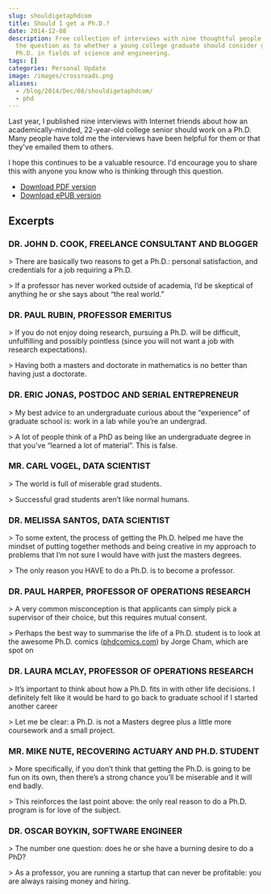 ```yaml
---
slug: shouldigetaphdcom
title: Should I get a Ph.D.?
date: 2014-12-08
description: Free collection of interviews with nine thoughtful people answering
  the question as to whether a young college graduate should consider getting a
  Ph.D. in fields of science and engineering.
tags: []
categories: Personal Update
image: /images/crossroads.png
aliases:
  - /blog/2014/Dec/08/shouldigetaphdcom/
  - phd
---
```

Last year, I published nine interviews with Internet friends about how an academically-minded, 22-year-old college senior should work on a Ph.D. Many people have told me the interviews have been helpful for them or that they've emailed them to others.

I hope this continues to be a valuable resource. I'd encourage you to share this with anyone you know who is thinking through this question.

* [Download PDF version](https://s3.us-east-1.amazonaws.com/tdhopper.com/shouldigetaphd.pdf)
* [Download ePUB version](https://s3.us-east-1.amazonaws.com/tdhopper.com/shouldigetaphd.epub)

## Excerpts

### DR. JOHN D. COOK, FREELANCE CONSULTANT AND BLOGGER

\> There are basically two reasons to get a Ph.D.: personal satisfaction, and credentials for a job requiring a Ph.D.

\> If a professor has never worked outside of academia, I’d be skeptical of anything he or she says about “the real world.”

### DR. PAUL RUBIN, PROFESSOR EMERITUS

\> If you do not enjoy doing research, pursuing a Ph.D. will be difficult, unfulfilling and possibly pointless (since you will not want a job with research expectations).

\> Having both a masters and doctorate in mathematics is no better than having just a doctorate.

### DR. ERIC JONAS, POSTDOC AND SERIAL ENTREPRENEUR

\> My best advice to an undergraduate curious about the “experience” of graduate school is: work in a lab while you’re an undergrad.

\> A lot of people think of a PhD as being like an undergraduate degree in that you’ve “learned a lot of material”. This is false.

### MR. CARL VOGEL, DATA SCIENTIST

\> The world is full of miserable grad students.

\> Successful grad students aren’t like normal humans.

### DR. MELISSA SANTOS, DATA SCIENTIST

\> To some extent, the process of getting the Ph.D. helped me have the mindset of putting together methods and being creative in my approach to problems that I’m not sure I would have with just the masters degrees.

\> The only reason you HAVE to do a Ph.D. is to become a professor. 

### DR. PAUL HARPER, PROFESSOR OF OPERATIONS RESEARCH

\> A very common misconception is that applicants can simply pick a supervisor of their choice, but this requires mutual consent.

\> Perhaps the best way to summarise the life of a Ph.D. student is to look at the awesome Ph.D. comics ([phdcomics.com](http://phdcomics.com/)) by Jorge Cham, which are spot on

### DR. LAURA MCLAY, PROFESSOR OF OPERATIONS RESEARCH

\> It’s important to think about how a Ph.D. fits in with other life decisions. I definitely felt like it would be hard to go back to graduate school if I started another career

\> Let me be clear: a Ph.D. is not a Masters degree plus a little more coursework and a small project. 

### MR. MIKE NUTE, RECOVERING ACTUARY AND PH.D. STUDENT

\> More specifically, if you don’t think that getting the Ph.D. is going to be fun on its own, then there’s a strong chance you’ll be miserable and it will end badly.

\> This reinforces the last point above: the only real reason to do a Ph.D. program is for love of the subject.

### DR. OSCAR BOYKIN, SOFTWARE ENGINEER

\> The number one question: does he or she have a burning desire to do a PhD?

\> As a professor, you are running a startup that can never be profitable: you are always raising money and hiring.

